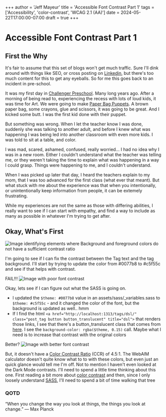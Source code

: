 +++
author = 'Jeff Mayeur'
title = 'Accessible Font Contrast Part 1'
tags = ['Accessibility', 'color-contrast', 'WCAG 2.1 (AA)']
date = 2024-05-22T17:00:00-07:00
draft = true
+++

# Accessible Font Contrast Part 1

## First the Why
It's fair to assume that this set of blogs won't get much traffic. Sure I'll dink around with things like SEO, or cross posting on [Linkedin](https://www.linkedin.com/in/jeff-mayeur/), but there's too much content for this to get any eyeballs. So for me this goes back to an incident in pre-school.

It was my first day in [Challenger Preschool](https://www.yelp.com/biz/challenger-school-saratoga-saratoga). Many long years ago. After a morning of being read to, experiencing the recess with lots of loud kids, it was time for Art. We were going to make [Paper Bag Puppets](https://tinkerlab.com/paper-bag-animal-puppets/). A brown paper bag, some crayons, glue and scissors, it was going to be great. And I kicked some butt. I was the first kid done with their puppet.

But something was wrong. When I let the teacher know I was done, suddenly she was talking to another adult, and before I knew what was happening I was being led into another classroom with even more kids. I was told to sit at a table, and color.

I was mad, scared, ashamed, confused, really worried... I had no idea why I was in a new room. Either I couldn't understand what the teacher was telling me, or they weren't taking the time to explain what was happening in a way I could grasp. Things were happening to me, and I couldn't understand.

When I was picked up later that day, I heard the teachers explain to my mom, that I was too advanced for the first class (what ever that meant). But what stuck with me about the experience was that when you intentionally, or unintentionally keep information from people, it can be extemely frustrating.

While my experiences are not the same as those with differing abilities, I really want to see if I can start with empathy, and find a way to include as many as possible in whatever I'm trying to get after.

## Okay, What's First
![Image identifying elements where Background and foreground colors do not have a sufficient contrast ratio](/images/accessibility-contrast/contrast.png)

I'm going to see if I can fix the contrast between the Tag text and the tag background. I'll start by trying to update the color from #0077b8 to #c5f55c and see if that helps with contrast.

FAIL!!!
![Image with poor font contrast](/images/accessibility-contrast/contrast-fail.png)

Okay, lets see if I can figure out what the SASS is going on.
- I updated the `$theme: #0077b8` value in an assets/sass/_variables.sass to `$theme: #c5f55c` - and it changed the color of the font, but the background is updated as well.. hmm
- If I find the html `<a href="http://localhost:1313/tags/dsl/" class="post_tag button button_translucent" title="dsl">` that renders those links, I see that there's a button_translucent class that comes from [here](https://github.com/chipzoller/hugo-clarity/blob/8412edb369414537eabc4de1ecf6f3b8edf70c50/assets/sass/_components.sass#L188). I see the `background-color: rgba($theme, 0.15)` call. Maybe what I need is to increase that contrast with the original colors

Better?
![Image with better font contrast](/images/accessibility-contrast/contrast-better.png)

But, it doesn't have a [Color Contrast Ratio](https://webaim.org/resources/contrastchecker/) (CCR) of 4.5:1. The WebAIM calculator doesn't quite know what to to with these colors, but even just an quick glance would tell me I'm off. Not to mention I haven't even looked at the Dark Mode contrasts. I'll need to spend a little time thinking about this one. First reading a bit more about [color contrast](https://dequeuniversity.com/rules/axe/4.8/color-contrast) and then, since I only loosely understand [SASS](https://sass-lang.com), I'll need to spend a bit of time walking that tree

### QOTD 
“When you change the way you look at things, the things you look at change.”
― Max Planck